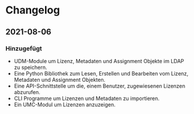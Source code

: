 # Changelog

## 2021-08-06

### Hinzugefügt

- UDM-Module um Lizenz, Metadaten und Assignment Objekte im LDAP zu speichern.
- Eine Python Bibliothek zum Lesen, Erstellen und Bearbeiten vom  Lizenz, Metadaten und Assignment Objekten.
- Eine API-Schnittstelle um die, einem Benutzer, zugewiesenen Lizenzen abzurufen.
- CLI Programme um Lizenzen und Metadaten zu importieren.
- Ein UMC-Modul um Lizenzen anzuzeigen.
